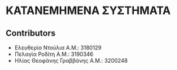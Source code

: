 # ΚΑΤΑΝΕΜΗΜΕΝΑ ΣΥΣΤΗΜΑΤΑ

## Contributors
* Ελευθερία Ντούλια Α.Μ.: 3180129
* Πελαγία Ροδίτη Α.Μ.: 3190346
* Ηλίας Θεοφάνης Γραββάνης Α.Μ.: 3200248

